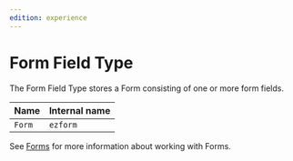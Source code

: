 ```yaml
---
edition: experience
---
```


# Form Field Type

The Form Field Type stores a Form consisting of one or more form fields.

| Name   | Internal name |
|--------|---------------|
| `Form` | `ezform`      |



See [Forms](work_with_forms.md) for more information about working with Forms.
